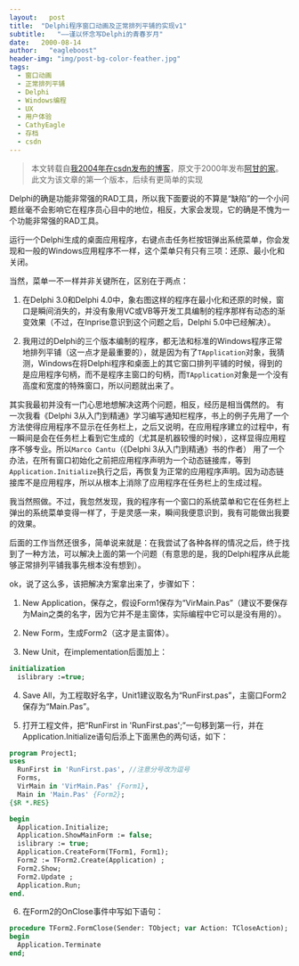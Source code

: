 ```yaml
---
layout:   post
title:  "Delphi程序窗口动画及正常排列平铺的实现v1"
subtitle:   "——谨以怀念写Delphi的青春岁月"
date:   2000-08-14
author:   "eagleboost"
header-img: "img/post-bg-color-feather.jpg"
tags:
  - 窗口动画
  - 正常排列平铺
  - Delphi
  - Windows编程
  - UX
  - 用户体验
  - CathyEagle
  - 存档
  - csdn
---
```


> 本文转载自[我2004年在csdn发布的博客](https://blog.csdn.net/CathyEagle/article/details/106244)，原文于2000年发布[阿甘的家](http://eagleboost.myrice.com/)。此文为该文章的第一个版本，后续有更简单的实现

Delphi的确是功能非常强的RAD工具，所以我下面要说的不算是“缺陷”的一个小问题丝毫不会影响它在程序员心目中的地位，相反，大家会发现，它的确是不愧为一个功能非常强的RAD工具。

运行一个Delphi生成的桌面应用程序，右键点击任务栏按钮弹出系统菜单，你会发现和一般的Windows应用程序不一样，这个菜单只有只有三项：还原、最小化和关闭。

当然，菜单一不一样并非关键所在，区别在于两点：

1. 在Delphi 3.0和Delphi 4.0中，象右图这样的程序在最小化和还原的时候，窗口是瞬间消失的，并没有象用VC或VB等开发工具编制的程序那样有动态的渐变效果（不过，在Inprise意识到这个问题之后，Delphi 5.0中已经解决）。
 
3. 我用过的Delphi的三个版本编制的程序，都无法和标准的Windows程序正常地排列平铺（这一点才是最重要的），就是因为有了`TApplication`对象，我猜测，Windows在将Delphi程序和桌面上的其它窗口排列平铺的时候，得到的是应用程序句柄，而不是程序主窗口的句柄，而`TApplication`对象是一个没有高度和宽度的特殊窗口，所以问题就出来了。

其实我最初并没有一门心思地想解决这两个问题，相反，经历是相当偶然的。
有一次我看《Delphi 3从入门到精通》学习编写通知栏程序，书上的例子先用了一个方法使得应用程序不显示在任务栏上，之后又说明，在应用程序建立的过程中，有一瞬间是会在任务栏上看到它生成的（尤其是机器较慢的时候），这样显得应用程序不够专业。所以`Marco Cantu`（《Delphi 3从入门到精通》书的作者） 用了一个办法，在所有窗口初始化之前把应用程序声明为一个动态链接库，等到`Application.Initialize`执行之后，再恢复为正常的应用程序声明。因为动态链接库不是应用程序，所以从根本上消除了应用程序在任务栏上的生成过程。

我当然照做。不过，我忽然发现，我的程序有一个窗口的系统菜单和它在任务栏上弹出的系统菜单变得一样了，于是灵感一来，瞬间我便意识到，我有可能做出我要的效果。

后面的工作当然还很多，简单说来就是：在我尝试了各种各样的情况之后，终于找到了一种方法，可以解决上面的第一个问题（有意思的是，我的Delphi程序从此能够正常排列平铺我事先根本没有想到）。

ok，说了这么多，该把解决方案拿出来了，步骤如下：

1) New Application，保存之，假设Form1保存为“VirMain.Pas”（建议不要保存为Main之类的名字，因为它并不是主窗体，实际编程中它可以是没有用的）。
   
2) New Form，生成Form2（这才是主窗体）。

3) New Unit，在implementation后面加上：

```pascal
initialization 
  islibrary :=true;
```

4) Save All，为工程取好名字，Unit1建议取名为“RunFirst.pas”，主窗口Form2保存为“Main.Pas”。

5) 打开工程文件，把“RunFirst in 'RunFirst.pas';”一句移到第一行，并在Application.Initialize语句后添上下面黑色的两句话，如下：

```pascal
program Project1;
uses
  RunFirst in 'RunFirst.pas', //注意分号改为逗号
  Forms,
  VirMain in 'VirMain.Pas' {Form1},
  Main in 'Main.Pas' {Form2};
{$R *.RES}

begin
  Application.Initialize;
  Application.ShowMainForm := false;
  islibrary := true;
  Application.CreateForm(TForm1, Form1);
  Form2 := TForm2.Create(Application) ;
  Form2.Show;
  Form2.Update ;
  Application.Run;
end.
```

6) 在Form2的OnClose事件中写如下语句：

```pascal
procedure TForm2.FormClose(Sender: TObject; var Action: TCloseAction);
begin
  Application.Terminate
end; 
```

